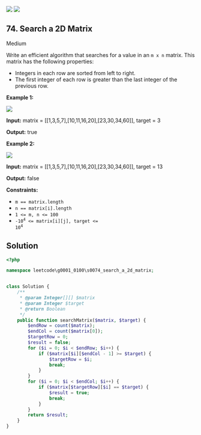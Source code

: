 [![](https://img.shields.io/github/stars/LeetCode-in-Ruby/LeetCode-in-Ruby?label=Stars&style=flat-square)](https://github.com/LeetCode-in-Ruby/LeetCode-in-Ruby)
[![](https://img.shields.io/github/forks/LeetCode-in-Ruby/LeetCode-in-Ruby?label=Fork%20me%20on%20GitHub%20&style=flat-square)](https://github.com/LeetCode-in-Ruby/LeetCode-in-Ruby/fork)

## 74\. Search a 2D Matrix

Medium

Write an efficient algorithm that searches for a value in an `m x n` matrix. This matrix has the following properties:

*   Integers in each row are sorted from left to right.
*   The first integer of each row is greater than the last integer of the previous row.

**Example 1:**

![](https://assets.leetcode.com/uploads/2020/10/05/mat.jpg)

**Input:** matrix = \[\[1,3,5,7],[10,11,16,20],[23,30,34,60]], target = 3

**Output:** true 

**Example 2:**

![](https://assets.leetcode.com/uploads/2020/10/05/mat2.jpg)

**Input:** matrix = \[\[1,3,5,7],[10,11,16,20],[23,30,34,60]], target = 13

**Output:** false 

**Constraints:**

*   `m == matrix.length`
*   `n == matrix[i].length`
*   `1 <= m, n <= 100`
*   <code>-10<sup>4</sup> <= matrix[i][j], target <= 10<sup>4</sup></code>

## Solution

```php
<?php

namespace leetcode\g0001_0100\s0074_search_a_2d_matrix;


class Solution {
    /**
     * @param Integer[][] $matrix
     * @param Integer $target
     * @return Boolean
     */
    public function searchMatrix($matrix, $target) {
        $endRow = count($matrix);
        $endCol = count($matrix[0]);
        $targetRow = 0;
        $result = false;
        for ($i = 0; $i < $endRow; $i++) {
            if ($matrix[$i][$endCol - 1] >= $target) {
                $targetRow = $i;
                break;
            }
        }
        for ($i = 0; $i < $endCol; $i++) {
            if ($matrix[$targetRow][$i] == $target) {
                $result = true;
                break;
            }
        }
        return $result;
    }
}
```